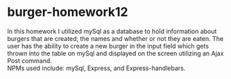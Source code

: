 # burger-homework12
In this homework I utilized mySql as a database to hold information about burgers that are created; the names and whether or not they are eaten.
The user has the ability to create a new burger in the input field which gets thrown into the table on mySql and displayed on the screen utilizing an Ajax Post command.  
NPMs used include: mySql, Express, and Express-handlebars.